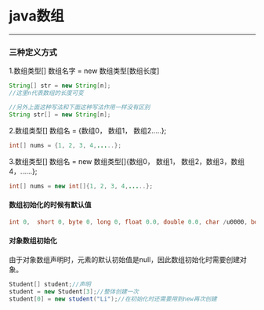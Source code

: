 # java数组

***

### 三种定义方式

1.数组类型[]  数组名字 = new 数组类型[数组长度]

```java
String[] str = new String[n];
//这里n代表数组的长度可变

//另外上面这种写法和下面这种写法作用一样没有区别
String str[] = new String[n];
```

2.数组类型[]  数组名 = {数组0， 数组1， 数组2.....};

```java
int[] nums = {1, 2, 3, 4,.....};
```

3.数组类型[] 数组名 = new 数组类型[]{数组0， 数组1， 数组2，数组3，数组4，......};

```java
int[] nums = new int[]{1, 2, 3, 4,.....};
```

#### 数组初始化的时候有默认值

```java
int 0,  short 0, byte 0, long 0, float 0.0, double 0.0, char /u0000, boolean flase, String null,
```



#### 对象数组初始化

由于对象数组声明时，元素的默认初始值是null，因此数组初始化时需要创建对象。

```java
Student[] student;//声明
student = new Student[3];//整体创建一次
student[0] = new student("Li");//在初始化时还需要用到new再次创建
```

